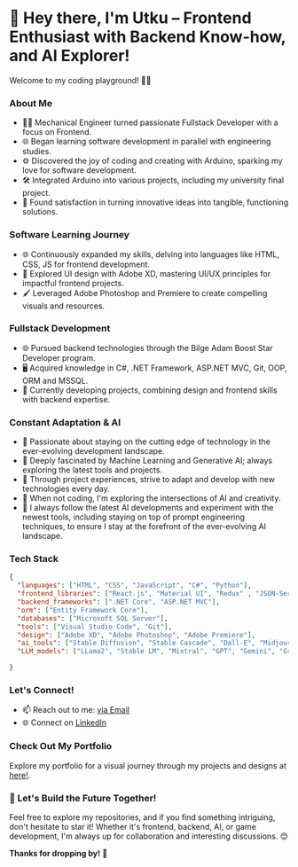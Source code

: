 # 👋 Hey there, I'm Utku – Frontend Enthusiast with Backend Know-how, and AI Explorer!

Welcome to my coding playground! 🚀✨

### About Me
- 👨‍🔧 Mechanical Engineer turned passionate Fullstack Developer with a focus on Frontend.
- 🌐 Began learning software development in parallel with engineering studies.
- ⚙️ Discovered the joy of coding and creating with Arduino, sparking my love for software development.
- 🛠 Integrated Arduino into various projects, including my university final project.
- 🚀 Found satisfaction in turning innovative ideas into tangible, functioning solutions.

### Software Learning Journey
- 🌐 Continuously expanded my skills, delving into languages like HTML, CSS, JS for frontend development.
- 🎨 Explored UI design with Adobe XD, mastering UI/UX principles for impactful frontend projects.
- 🖌 Leveraged Adobe Photoshop and Premiere to create compelling visuals and resources.
  
### Fullstack Development
- 🌐 Pursued backend technologies through the Bilge Adam Boost Star Developer program.
- 🖥 Acquired knowledge in C#, .NET Framework, ASP.NET MVC, Git, OOP, ORM and MSSQL.
- 🚀 Currently developing projects, combining design and frontend skills with backend expertise.
  
### Constant Adaptation & AI
- 🚀 Passionate about staying on the cutting edge of technology in the ever-evolving development landscape.
- 🤖 Deeply fascinated by Machine Learning and Generative AI; always exploring the latest tools and projects.
- 🧠 Through project experiences, strive to adapt and develop with new technologies every day.
- 🌌 When not coding, I'm exploring the intersections of AI and creativity.
- 🚀 I always follow the latest AI developments and experiment with the newest tools, including staying on top of prompt engineering techniques, to ensure I stay at the forefront of the ever-evolving AI landscape.

### Tech Stack
```json
{
  "languages": ["HTML", "CSS", "JavaScript", "C#", "Python"],
  "frontend_libraries": ["React.js", "Material UI", "Redux" , "JSON-Server"],
  "backend_frameworks": [".NET Core", "ASP.NET MVC"],
  "orm": ["Entity Framework Core"],
  "databases": ["Microsoft SQL Server"],
  "tools": ["Visual Studio Code", "Git"],
  "design": ["Adobe XD", "Adobe Photoshop", "Adobe Premiere"],
  "ai_tools": ["Stable Diffusion", "Stable Cascade", "Dall-E", "Midjourney", "RVC", "XTTS"],
  "LLM_models": ["LLama2", "Stable LM", "Mixtral", "GPT", "Gemini", "Grok", "Coral"]

}
```

### Let's Connect!
- 📫 Reach out to me: [via Email](mailto:utkuulu01@gmail.com)
- 🌐 Connect on [LinkedIn](https://www.linkedin.com/in/utkuulu/)

### Check Out My Portfolio
Explore my portfolio for a visual journey through my projects and designs at [here!](http://uxu.epizy.com/sites/iPortfolio/index.html).

### 🚀 Let's Build the Future Together!

Feel free to explore my repositories, and if you find something intriguing, don't hesitate to star it! Whether it's frontend, backend, AI, or game development, I'm always up for collaboration and interesting discussions. 😊

**Thanks for dropping by!** 👋

<!---
uluutku/uluutku is a ✨ special ✨ repository because its `README.md` (this file) appears on your GitHub profile.
You can click the Preview link to take a look at your changes.
--->
